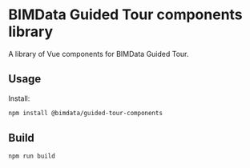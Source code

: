 # BIMData Guided Tour components library

A library of Vue components for BIMData Guided Tour.

## Usage

Install:
```bash
npm install @bimdata/guided-tour-components
```

## Build

```bash
npm run build
```
